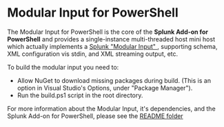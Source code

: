 Modular Input for PowerShell
============================

The Modular Input for PowerShell is the core of the **Splunk Add-on for PowerShell** and provides a single-instance multi-threaded host mini host
which actually implements a [Splunk "Modular Input" ](http://docs.splunk.com/Documentation/Splunk/latest/AdvancedDev/ModInputsIntro), 
supporting schema, XML configuration vis stdin, and XML streaming output, etc.

To build the modular input you need to:

* Allow NuGet to download missing packages during build.  (This is an option in Visual Studio's Options, under "Package Manager").
* Run the build.ps1 script in the root directory.

For more information about the Modular Input, it's dependencies, and the Splunk Add-on for PowerShell, please see the [README folder](https://github.com/splunk/splunk-powershell-modularinput/blob/master/Package/README)